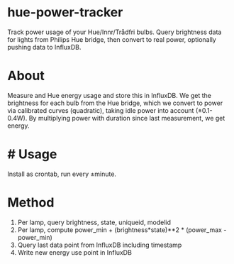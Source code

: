 # hue-power-tracker
Track power usage of your Hue/Innr/Trådfri bulbs. Query brightness data for lights from Philips Hue bridge, then convert to real power, optionally pushing data to InfluxDB.

# About
Measure and Hue energy usage and store this in InfluxDB. We get the 
brightness for each bulb from the Hue bridge, which we convert to power via
calibrated curves (quadratic), taking idle power into account (±0.1-0.4W).
By multiplying power with duration since last measurement, we get energy.

# # Usage

Install as crontab, run every ±minute.

# Method

1. Per lamp, query brightness, state, uniqueid, modelid
2. Per lamp, compute power_min + (brightness*state)**2 * (power_max - power_min)
3. Query last data point from InfluxDB including timestamp
4. Write new energy use point in InfluxDB 
